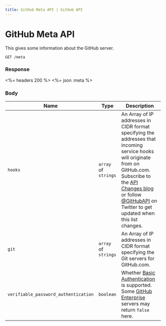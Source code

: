 ```yaml
---
title: GitHub Meta API | GitHub API
---
```


# GitHub Meta API

This gives some information about the GitHub server.

    GET /meta

### Response

<%= headers 200 %>
<%= json :meta %>

### Body

Name | Type | Description
-----|------|--------------
`hooks`|`array` of `strings` | An Array of IP addresses in CIDR format specifying the addresses that incoming service hooks will originate from on GitHub.com.  Subscribe to the [API Changes blog](http://developer.github.com/changes/) or follow [@GitHubAPI](https://twitter.com/GitHubAPI) on Twitter to get updated when this list changes.
`git`|`array` of `strings` | An Array of IP addresses in CIDR format specifying the Git servers for GitHub.com.
`verifiable_password_authentication`|`boolean` | Whether [Basic Authentication](v3/auth/#basic-authentication) is supported. Some [GitHub Enterprise](https://enterprise.github.com/) servers may return `false` here.

